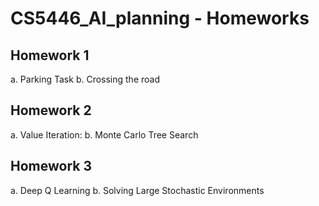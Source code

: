 # CS5446_AI_planning - Homeworks

## Homework 1

  a. Parking Task
  b. Crossing the road
  
## Homework 2

  a. Value Iteration:
  b. Monte Carlo Tree Search
  
## Homework 3

  a. Deep Q Learning
  b. Solving Large Stochastic Environments
  
  
